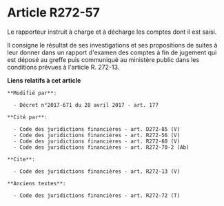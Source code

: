 # Article R272-57

Le rapporteur instruit à charge et à décharge les comptes dont il est saisi. 

Il consigne le résultat de ses investigations et ses propositions de suites à leur donner dans un rapport d'examen des
comptes à fin de jugement qui est déposé au greffe puis communiqué au ministère public dans les conditions prévues à
l'article R. 272-13.

**Liens relatifs à cet article**

	**Modifié par**:

	  - Décret n°2017-671 du 28 avril 2017 - art. 177

	**Cité par**:

	  - Code des juridictions financières - art. D272-85 (V)
	  - Code des juridictions financières - art. R272-56 (V)
	  - Code des juridictions financières - art. R272-60 (V)
	  - Code des juridictions financières - art. R272-70-2 (Ab)

	**Cite**:

	  - Code des juridictions financières - art. R272-13 (V)

	**Anciens textes**:

	  - Code des juridictions financières - art. R272-72 (T)
